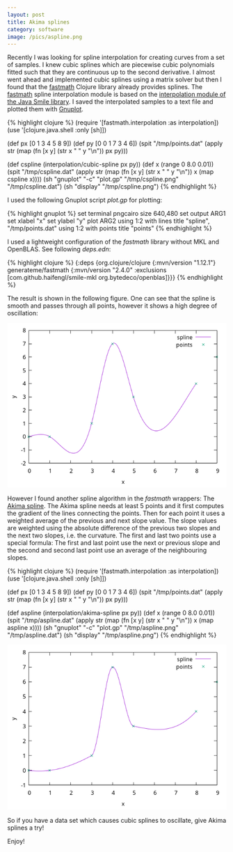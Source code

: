 ```yaml
---
layout: post
title: Akima splines
category: software
image: /pics/aspline.png
---
```


Recently I was looking for spline interpolation for creating curves from a set of samples.
I knew cubic splines which are piecewise cubic polynomials fitted such that they are continuous up to the second derivative.
I almost went ahead and implemented cubic splines using a matrix solver but then I found that the [fastmath][1] Clojure library already provides splines.
The [fastmath][1] spline interpolation module is based on the [interpolation module of the Java Smile library][2].
I saved the interpolated samples to a text file and plotted them with [Gnuplot][3].

{% highlight clojure %}
(require '[fastmath.interpolation :as interpolation])
(use '[clojure.java.shell :only [sh]])

(def px [0 1 3 4 5 8 9])
(def py [0 0 1 7 3 4 6])
(spit "/tmp/points.dat" (apply str (map (fn [x y] (str x " " y "\n")) px py)))

(def cspline (interpolation/cubic-spline px py))
(def x (range 0 8.0 0.01))
(spit "/tmp/cspline.dat" (apply str (map (fn [x y] (str x " " y "\n")) x (map cspline x))))
(sh "gnuplot" "-c" "plot.gp" "/tmp/cspline.png" "/tmp/cspline.dat")
(sh "display" "/tmp/cspline.png")
{% endhighlight %}

I used the following Gnuplot script *plot.gp* for plotting:

{% highlight gnuplot %}
set terminal pngcairo size 640,480
set output ARG1
set xlabel "x"
set ylabel "y"
plot ARG2 using 1:2 with lines title "spline", "/tmp/points.dat" using 1:2 with points title "points"
{% endhighlight %}

I used a lightweight configuration of the *fastmath* library without MKL and OpenBLAS.
See following *deps.edn*:

{% highlight clojure %}
{:deps {org.clojure/clojure {:mvn/version "1.12.1"}
        generateme/fastmath {:mvn/version "2.4.0" :exclusions [com.github.haifengl/smile-mkl org.bytedeco/openblas]}}}
{% endhighlight %}

The result is shown in the following figure.
One can see that the spline is smooth and passes through all points, however it shows a high degree of oscillation:

![cubic spline](/pics/cspline.png)

However I found another spline algorithm in the *fastmath* wrappers: The [Akima spline][4].
The Akima spline needs at least 5 points and it first computes the gradient of the lines connecting the points.
Then for each point it uses a weighted average of the previous and next slope value.
The slope values are weighted using the absolute difference of the previous two slopes and the next two slopes, i.e. the curvature.
The first and last two points use a special formula:
The first and last point use the next or previous slope and the second and second last point use an average of the neighbouring slopes.

{% highlight clojure %}
(require '[fastmath.interpolation :as interpolation])
(use '[clojure.java.shell :only [sh]])

(def px [0 1 3 4 5 8 9])
(def py [0 0 1 7 3 4 6])
(spit "/tmp/points.dat" (apply str (map (fn [x y] (str x " " y "\n")) px py)))

(def aspline (interpolation/akima-spline px py))
(def x (range 0 8.0 0.01))
(spit "/tmp/aspline.dat" (apply str (map (fn [x y] (str x " " y "\n")) x (map aspline x))))
(sh "gnuplot" "-c" "plot.gp" "/tmp/aspline.png" "/tmp/aspline.dat")
(sh "display" "/tmp/aspline.png")
{% endhighlight %}

![Akima spline](/pics/aspline.png)

So if you have a data set which causes cubic splines to oscillate, give Akima splines a try!

Enjoy!

[1]: https://github.com/generateme/fastmath
[2]: https://haifengl.github.io/interpolation.html
[3]: http://www.gnuplot.info/
[4]: https://en.wikipedia.org/wiki/Akima_spline
